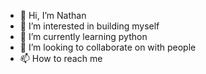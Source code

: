 - 👋 Hi, I’m Nathan
- 👀 I’m interested in building myself 
- 🌱 I’m currently learning python 
- 💞️ I’m looking to collaborate on with people 
- 📫 How to reach me 

<!---
ITgadgets/ITgadgets is a ✨ special ✨ repository because its `README.md` (this file) appears on your GitHub profile.
You can click the Preview link to take a look at your changes.
--->
